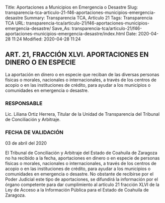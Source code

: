 Title: Aportaciones a Municipios en Emergencia o Desastre
Slug: transparencia-tca-articulo-21-f46-aportaciones-municipios-emergencia-desastre
Summary: Transparencia TCA, Artículo 21
Tags: Transparencia TCA
URL: transparencia-tca/articulo-21/f46-aportaciones-municipios-emergencia-desastre/
Save_As: transparencia-tca/articulo-21/f46-aportaciones-municipios-emergencia-desastre/index.html
Date: 2020-04-28 11:24
Modified: 2020-04-28 11:24


## ART. 21, FRACCIÓN XLVI. APORTACIONES EN DINERO O EN ESPECIE

La aportación en dinero o en especie que reciban de las diversas personas físicas o morales, nacionales o internacionales, a través de los centros de acopio o en las instituciones de crédito, para ayudar a los municipios o comunidades en emergencia o desastre.


### RESPONSABLE

Lic. Liliana Ortiz Herrera, Titular de la Unidad de Transparencia del Tribunal de Conciliación y Arbitraje.


### FECHA DE VALIDACIÓN

03 de abril del 2020


El Tribunal de Conciliación y Arbitraje del Estado de Coahuila de Zaragoza no ha recibido a la fecha, aportaciones en dinero o en especie de personas físicas o morales, nacionales o internacionales, a través de los centros de acopio o en las instituciones de crédito, para ayudar a los municipios o comunidades en emergencia o desastre. No obstante de recibirse por el Poder  Judicial este tipo de aportaciones, se difundirá la información por el órgano competente para dar cumplimiento al artículo 21 fracción XLVI de la Ley de Acceso a la Información Pública para el Estado de Coahuila de Zaragoza.



